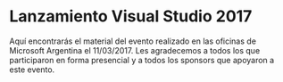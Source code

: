 # Lanzamiento Visual Studio 2017
Aquí encontrarás el material del evento realizado en las oficinas de Microsoft Argentina el 11/03/2017.
Les agradecemos a todos los que participaron en forma presencial y a todos los sponsors que apoyaron a este evento.
